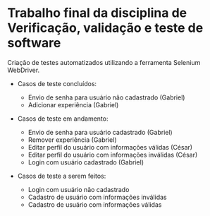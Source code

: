 # Trabalho final da disciplina de Verificação, validação e teste de software

Criação de testes automatizados utilizando a ferramenta Selenium WebDriver.

* Casos de teste concluídos:

  * Envio de senha para usuário não cadastrado (Gabriel)
  * Adicionar experiência (Gabriel)

* Casos de teste em andamento:

  * Envio de senha para usuário cadastrado (Gabriel) 
  * Remover experiência (Gabriel)
  * Editar perfil do usuário com informações válidas (César)
  * Editar perfil do usuário com informações inválidas (César)
  * Login com usuário cadastrado (Gabriel)

* Casos de teste a serem feitos:

  * Login com usuário não cadastrado
  * Cadastro de usuário com informações inválidas
  * Cadastro de usuário com informações válidas
